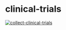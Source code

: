 # clinical-trials

[![collect-clinical-trials](https://github.com/HDRUK/clinical-trials/actions/workflows/collect-clinical-trials.yml/badge.svg)](https://github.com/HDRUK/clinical-trials/actions/workflows/collect-clinical-trials.yml)
